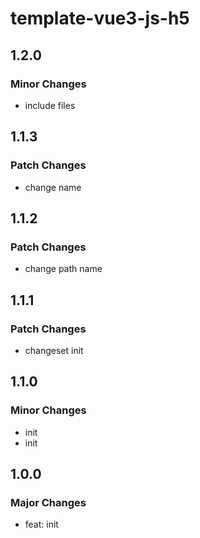 # template-vue3-js-h5

## 1.2.0

### Minor Changes

- include files

## 1.1.3

### Patch Changes

- change name

## 1.1.2

### Patch Changes

- change path name

## 1.1.1

### Patch Changes

- changeset init

## 1.1.0

### Minor Changes

- init
- init

## 1.0.0

### Major Changes

- feat: init
